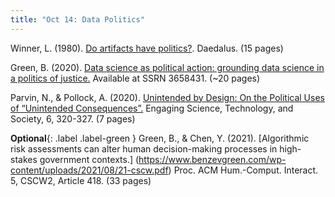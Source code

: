 ```yaml
---
title: "Oct 14: Data Politics"
---
```


Winner, L. (1980). [Do artifacts have politics?](https://drive.google.com/file/d/1M-JSuxhL6Brd76x_yeBDs6lUWrOxwy3d/view?usp=sharing). Daedalus. (15 pages) 

Green, B. (2020). [Data science as political action: grounding data science in a politics of justice.](https://drive.google.com/file/d/1XIxJLW27AQhKuLxrDCsaszjpqs8b1coe/view?usp=sharing) Available at SSRN 3658431. (~20 pages)

Parvin, N., & Pollock, A. (2020). [Unintended by Design: On the Political Uses of “Unintended Consequences”.](https://drive.google.com/file/d/1FhobPIstPE4xqwGIZjEbFNE7SBrm_2pF/view?usp=sharing) Engaging Science, Technology, and Society, 6, 320-327. (7 pages)

**Optional**{: .label .label-green } Green, B., & Chen, Y. (2021). [Algorithmic risk assessments can alter human decision-making processes in high-stakes government contexts.] (https://www.benzevgreen.com/wp-content/uploads/2021/08/21-cscw.pdf) Proc. ACM Hum.-Comput. Interact. 5, CSCW2, Article 418. 
(33 pages)
